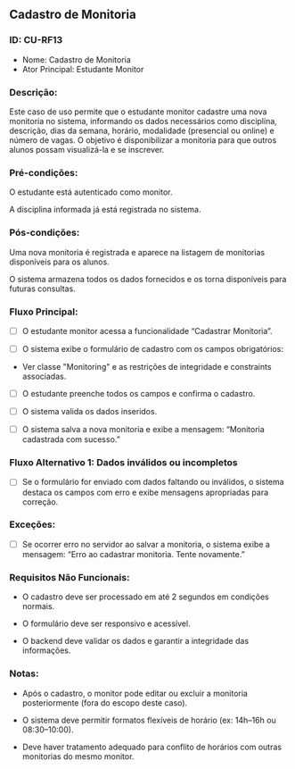 ## Cadastro de Monitoria
### ID: CU-RF13
- Nome: Cadastro de Monitoria
- Ator Principal: Estudante Monitor

### Descrição:
Este caso de uso permite que o estudante monitor cadastre uma nova monitoria no sistema, informando os dados necessários como disciplina, descrição, dias da semana, horário, modalidade (presencial ou online) e número de vagas. O objetivo é disponibilizar a monitoria para que outros alunos possam visualizá-la e se inscrever.

### Pré-condições:
O estudante está autenticado como monitor.

A disciplina informada já está registrada no sistema.

### Pós-condições:
Uma nova monitoria é registrada e aparece na listagem de monitorias disponíveis para os alunos.

O sistema armazena todos os dados fornecidos e os torna disponíveis para futuras consultas.

### Fluxo Principal:
- [ ] O estudante monitor acessa a funcionalidade “Cadastrar Monitoria”.

- [ ] O sistema exibe o formulário de cadastro com os campos obrigatórios:
- Ver classe "Monitoring" e as restrições de integridade e constraints associadas.

- [ ] O estudante preenche todos os campos e confirma o cadastro.

- [ ] O sistema valida os dados inseridos.

- [ ] O sistema salva a nova monitoria e exibe a mensagem: “Monitoria cadastrada com sucesso.”

### Fluxo Alternativo 1: Dados inválidos ou incompletos
- [ ] Se o formulário for enviado com dados faltando ou inválidos, o sistema destaca os campos com erro e exibe mensagens apropriadas para correção.

### Exceções:
- [ ] Se ocorrer erro no servidor ao salvar a monitoria, o sistema exibe a mensagem: “Erro ao cadastrar monitoria. Tente novamente.”

### Requisitos Não Funcionais:
- O cadastro deve ser processado em até 2 segundos em condições normais.

- O formulário deve ser responsivo e acessível.

- O backend deve validar os dados e garantir a integridade das informações.

### Notas:
- Após o cadastro, o monitor pode editar ou excluir a monitoria posteriormente (fora do escopo deste caso).

- O sistema deve permitir formatos flexíveis de horário (ex: 14h–16h ou 08:30–10:00).

- Deve haver tratamento adequado para conflito de horários com outras monitorias do mesmo monitor.